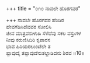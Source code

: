 +++
title = "೦೧೦ ನಾವಲೇ ಹೊರಗವರ"

+++
ನಾವಲೇ ಹೊರಗವರ ಹೆಂಡಿರ  
ಹೇವಗೆಡಿಸಿದೆವವರ ಸೋಲಿಸಿ  
ಜೀವ ಮಾತ್ರವನುಳುಹಿ ಸೆಳೆದೆವು ಸಕಲ ವಸ್ತುಗಳ   
ನೀವು ಕರುಣಿಸಿದಿರಿ ಕೃಪಾರಸ   
ಭಾವ ಹಿರಿಯರಲುಂಟೆಲೇ ತ  
ಪ್ಪಾವುದೈ ತಪ್ಪಾವುದೆನುತಲ್ಲಾಡಿದನು ಶಿರವ    ॥10॥